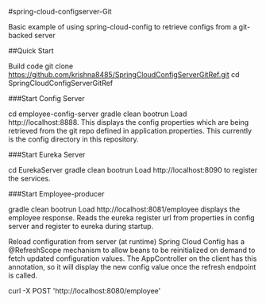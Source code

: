 #spring-cloud-configserver-Git

Basic example of using spring-cloud-config to retrieve configs from a git-backed server


##Quick Start

Build code
git clone https://github.com/krishna8485/SpringCloudConfigServerGitRef.git
cd SpringCloudConfigServerGitRef

###Start Config Server

cd employee-config-server
gradle clean bootrun
Load http://localhost:8888. This displays the config properties which are being retrieved from the git repo defined in application.properties. This currently is the config directory in this repository.

###Start Eureka Server

cd EurekaServer
gradle clean bootrun
Load http://localhost:8090 to register the services.

###Start Employee-producer

gradle clean bootrun
Load http://localhost:8081/employee displays the employee response. Reads the eureka register url from properties in config server and register to eureka during startup.

Reload configuration from server (at runtime)
Spring Cloud Config has a @RefreshScope mechanism to allow beans to be reinitialized on demand to fetch updated configuration values. The AppController on the client has this annotation, so it will display the new config value once the refresh endpoint is called.

curl -X POST 'http://localhost:8080/employee'
